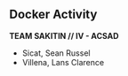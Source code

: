 ## Docker Activity

**TEAM SAKITIN // IV - ACSAD**  
- Sicat, Sean Russel  
- Villena, Lans Clarence  
